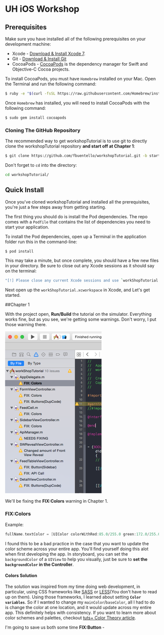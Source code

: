 # UH iOS Workshop 

## Prerequisites

Make sure you have installed all of the following prerequisites on your development machine:

- Xcode - [Download & Install Xcode 7](https://developer.apple.com/xcode/download/).
- Git - [Download & Install Git](https://git-scm.com/downloads)
- CocoaPods - [CocoaPods](https://cocoapods.org/) is the dependency manager for Swift and Objective-C Cocoa projects. 

To install CocoaPods, you must have `Homebrew` installed on your Mac. Open the Terminal and run the following command: 

```bash
$ ruby -e "$(curl -fsSL https://raw.githubusercontent.com/Homebrew/install/master/install)"
```
Once `Homebrew` has installed, you will need to install CocoaPods with the following command:

```bash
$ sudo gem install cocoapods
```

### Cloning The GitHub Repository
The recommended way to get workshopTutorial is to use git to directly clone the workshopTutorial repository **and start off at Chapter 1**:

```bash
$ git clone https://github.com/fbuentello/workshopTutorial.git -b startChapter1
```

Don't forget to `cd` into the directory:

```bash
cd workshopTutorial/
```

## Quick Install
Once you've cloned workshopTutorial and installed all the prerequisites, you're just a few steps away from getting starting.

The first thing you should do is install the Pod dependencies. The repo comes with a `Podfile` that contains the list of dependencies you need to start your application. 

To install the Pod dependencies, open up a Terminal in the application folder run this in the command-line:

```bash
$ pod install
```
This may take a minute, but once complete, you should have a few new files in your directory. Be sure to close out any Xcode sessions as it should say on the terminal:

``` bash
"[!] Please close any current Xcode sessions and use `workShopTutorial.xcworkspace` for this project from now on."
```
Next open up the `workShopTutorial.xcworkspace` in Xcode, and Let's get started.

##Chapter 1

With the project open, **Run/Build** the tutorial on the simulator. Everything works fine, but as you see, we're getting some warnings. Don't worry, I put those warning there.

![Chapter 1 Warnings](./images/Ch1_1_warnings.png)

We'll be fixing the **FIX:Colors** warning in Chapter 1.

### FIX:Colors

Example:
```objective-c
fullName.textColor = [UIColor colorWithRed:85.0/255.0 green:172.0/255.0 blue:238.0/255.0 alpha:1.0]; 
```

I found this to be a bad practice in the case that you want to update the color scheme across your entire app. You'll find yourself doing this alot when first developing the app. In storyboard, you can set the `backgroundColor` of a `UIView` to help you visually, just be sure to **set the `backgroundColor` in the Controller**.

#### Colors Solution

The solution was inspired from my time doing web development, in particular, using CSS frameworks like [SASS](http://sass-lang.com/) or [LESS](http://lesscss.org/)(You don't have to read up on them). Using those frameworks, I learned about setting **`Color variables`**. So if I wanted to change my `mainColor`/`baseColor`, all I had to do is change the color at one location, and it would update across my entire app. This definitely helps with consistency. If you want to learn more about color schemes and palettes, checkout [tuts+ Color Theory article](http://webdesign.tutsplus.com/articles/an-introduction-to-color-theory-for-web-designers--webdesign-1437).

I'm going to save us both some time 
**FIX:Button** -

